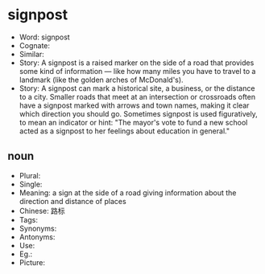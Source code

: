 # signpost

- Word: signpost
- Cognate: 
- Similar: 
- Story: A signpost is a raised marker on the side of a road that provides some kind of information — like how many miles you have to travel to a landmark (like the golden arches of McDonald's).
- Story: A signpost can mark a historical site, a business, or the distance to a city. Smaller roads that meet at an intersection or crossroads often have a signpost marked with arrows and town names, making it clear which direction you should go. Sometimes signpost is used figuratively, to mean an indicator or hint: "The mayor's vote to fund a new school acted as a signpost to her feelings about education in general."

## noun

- Plural: 
- Single: 
- Meaning: a sign at the side of a road giving information about the direction and distance of places
- Chinese: 路标
- Tags: 
- Synonyms: 
- Antonyms: 
- Use: 
- Eg.: 
- Picture: 

